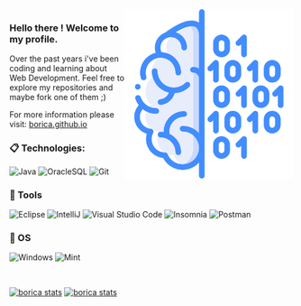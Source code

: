 <img src="assets/brainn.png" max-width="300px" width="300px" align="right" alt="Computer">

### Hello there ! Welcome to my profile.

Over the past years i've been coding and learning about Web Development. Feel free to explore my repositories and maybe fork one of them ;)

For more information please visit: [borica.github.io](https://borica.github.io)

### :clipboard: Technologies:

  ![Java](https://img.shields.io/badge/Java-316192?style=for-the-badge&logo=java&logoColor=white)
  ![OracleSQL](https://img.shields.io/badge/OracleSQL-316192?style=for-the-badge&logo=Oracle&logoColor=white)
  ![Git](https://img.shields.io/badge/-Git-316192?style=for-the-badge&logo=git&logoColor=white)
  

### 🚀 Tools

  ![Eclipse](https://img.shields.io/badge/Eclipse-430098?style=for-the-badge&logo=eclipse&logoColor=white)
  ![IntelliJ](https://img.shields.io/badge/IntelliJ-430098?style=for-the-badge&logo=intellij-idea&logoColor=white)
  ![Visual Studio Code](https://img.shields.io/badge/VSCode-430098?style=for-the-badge&logo=visual-studio-code&logoColor=white)
  ![Insomnia](https://img.shields.io/badge/Insomnia-430098?style=for-the-badge&logo=insomnia&logoColor=white)
  ![Postman](https://img.shields.io/badge/Postman-430098?style=for-the-badge&logo=postman&logoColor=white)

### 🚀 OS
  ![Windows](https://img.shields.io/badge/Windows-00FFFF?style=for-the-badge&logo=Windows&logoColor=black)
  ![Mint](https://img.shields.io/badge/Mint-00FFFF?style=for-the-badge&logo=Linux-Mint&logoColor=black)
  
<br/>

[![borica stats](https://github-readme-stats.vercel.app/api?username=borica&theme=tokyonight)](https://github.com/borica/)
[![borica stats](https://github-readme-stats.vercel.app/api/top-langs/?username=borica&hide=html&layout=compact&theme=tokyonight)](https://github.com/borica/)
